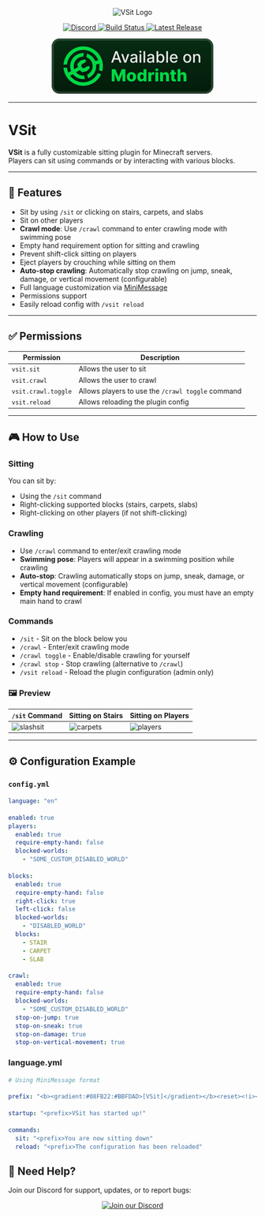 <p align="center">
  <img src="https://cdn.modrinth.com/data/cached_images/b26afd48dd742676bd98a2f68603aef2691a0454_0.webp" alt="VSit Logo" width="1000">
</p>

<p align="center">
  <a href="https://discord.gg/ZPyb9g6Gs4">
    <img src="https://img.shields.io/discord/1322873747535040512" alt="Discord">
  </a>
  <a href="https://github.com/Varilx-Development/VSit/actions/workflows/build.yml">
    <img src="https://img.shields.io/github/actions/workflow/status/Varilx-Development/VSit/build.yml?branch=main" alt="Build Status">
  </a>
  <a href="https://github.com/Varilx-Development/VSit/releases">
    <img src="https://img.shields.io/github/v/release/Varilx-Development/VSit" alt="Latest Release">
  </a>
</p>

<p align="center">
  <a href="https://modrinth.com/plugin/vsit">
    <img src="https://raw.githubusercontent.com/vLuckyyy/badges/main/avaiable-on-modrinth.svg" alt="Available on Modrinth" />
  </a>
</p>

---

# VSit

**VSit** is a fully customizable sitting plugin for Minecraft servers.  
Players can sit using commands or by interacting with various blocks.

---

## 🔧 Features

- Sit by using `/sit` or clicking on stairs, carpets, and slabs
- Sit on other players
- **Crawl mode**: Use `/crawl` command to enter crawling mode with swimming pose
- Empty hand requirement option for sitting and crawling
- Prevent shift-click sitting on players
- Eject players by crouching while sitting on them
- **Auto-stop crawling**: Automatically stop crawling on jump, sneak, damage, or vertical movement (configurable)
- Full language customization via [MiniMessage](https://docs.advntr.dev/minimessage/format.html)
- Permissions support
- Easily reload config with `/vsit reload`

---

## ✅ Permissions

| Permission       | Description                          |
|------------------|--------------------------------------|
| `vsit.sit`       | Allows the user to sit               |
| `vsit.crawl`     | Allows the user to crawl             |
| `vsit.crawl.toggle` | Allows players to use the `/crawl toggle` command |
| `vsit.reload`    | Allows reloading the plugin config   |

---

## 🎮 How to Use

### Sitting
You can sit by:

- Using the `/sit` command  
- Right-clicking supported blocks (stairs, carpets, slabs)
- Right-clicking on other players (if not shift-clicking)

### Crawling
- Use `/crawl` command to enter/exit crawling mode
- **Swimming pose**: Players will appear in a swimming position while crawling
- **Auto-stop**: Crawling automatically stops on jump, sneak, damage, or vertical movement (configurable)
- **Empty hand requirement**: If enabled in config, you must have an empty main hand to crawl

### Commands
- `/sit` - Sit on the block below you
- `/crawl` - Enter/exit crawling mode
- `/crawl toggle` - Enable/disable crawling for yourself
- `/crawl stop` - Stop crawling (alternative to `/crawl`)
- `/vsit reload` - Reload the plugin configuration (admin only)


### 🖼️ Preview

| `/sit` Command | Sitting on Stairs | Sitting on Players |
|----------------|-------------------|---------------------|
| ![slashsit](https://github.com/Varilx-Development/VSit/blob/main/assets/slashsit.gif?raw=true) | ![carpets](https://github.com/Varilx-Development/VSit/blob/main/assets/carpets.gif?raw=true) | ![players](https://github.com/Varilx-Development/VSit/blob/main/assets/OtherPlayers.gif?raw=true) |

---

## ⚙️ Configuration Example

### `config.yml`

```yaml
language: "en"

enabled: true
players:
  enabled: true
  require-empty-hand: false
  blocked-worlds:
    - "SOME_CUSTOM_DISABLED_WORLD"

blocks:
  enabled: true
  require-empty-hand: false
  right-click: true
  left-click: false
  blocked-worlds:
    - "DISABLED_WORLD"
  blocks:
    - STAIR
    - CARPET
    - SLAB

crawl:
  enabled: true
  require-empty-hand: false
  blocked-worlds:
    - "SOME_CUSTOM_DISABLED_WORLD"
  stop-on-jump: true
  stop-on-sneak: true
  stop-on-damage: true
  stop-on-vertical-movement: true
```

### language.yml
```yaml
# Using MiniMessage format

prefix: "<b><gradient:#08FB22:#BBFDAD>[VSit]</gradient></b><reset><!i><gray> "

startup: "<prefix>VSit has started up!"

commands:
  sit: "<prefix>You are now sitting down"
  reload: "<prefix>The configuration has been reloaded"
```

## 🛟 Need Help?

Join our Discord for support, updates, or to report bugs:
<p align="center"> <a href="https://discord.gg/ZPyb9g6Gs4"> <img src="https://cdn.varilx.de/raw/Zm9inS.png" alt="Join our Discord" width="400"> </a> </p>
